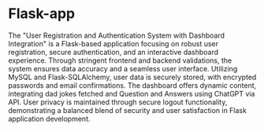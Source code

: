 # Flask-app
The "User Registration and Authentication System with Dashboard Integration" is a Flask-based application focusing on robust user registration, secure authentication, and an interactive dashboard experience. Through stringent frontend and backend validations, the system ensures data accuracy and a seamless user interface. Utilizing MySQL and Flask-SQLAlchemy, user data is securely stored, with encrypted passwords and email confirmations. The dashboard offers dynamic content, integrating dad jokes fetched and Question and Answers using ChatGPT via API. User privacy is maintained through secure logout functionality, demonstrating a balanced blend of security and user satisfaction in Flask application development.
